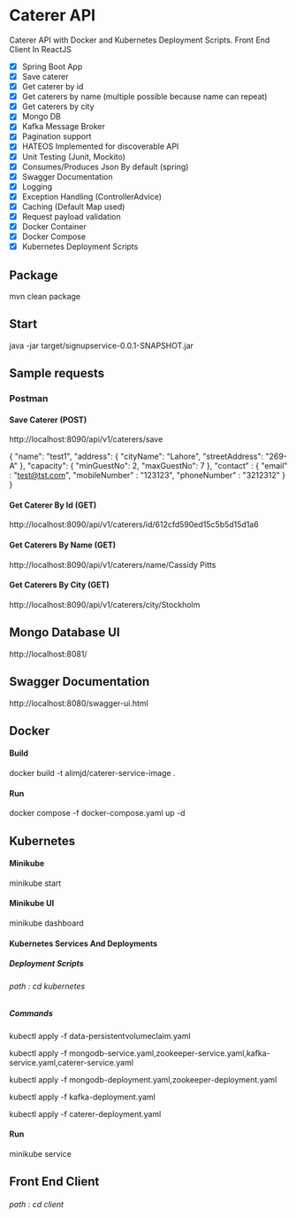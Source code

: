 # Caterer API 

Caterer API with Docker and Kubernetes Deployment Scripts.
Front End Client In ReactJS

- [x] Spring Boot App
- [x] Save caterer
- [x] Get caterer by id
- [x] Get caterers by name (multiple possible because name can repeat)
- [x] Get caterers by city
- [x] Mongo DB
- [x] Kafka Message Broker
- [x] Pagination support
- [x] HATEOS Implemented for discoverable API
- [x] Unit Testing (Junit, Mockito)
- [x] Consumes/Produces Json By default (spring)
- [x] Swagger Documentation
- [x] Logging
- [x] Exception Handling (ControllerAdvice)
- [x] Caching (Default Map used)
- [x] Request payload validation
- [x] Docker Container
- [x] Docker Compose
- [x] Kubernetes Deployment Scripts

## Package
mvn clean package

## Start
java -jar target/signupservice-0.0.1-SNAPSHOT.jar

## Sample requests
### Postman
#### Save Caterer (POST)
http://localhost:8090/api/v1/caterers/save

{
    "name": "test1",
    "address": {
        "cityName": "Lahore",
        "streetAddress": "269-A"
    },
    "capacity": {
        "minGuestNo": 2,
        "maxGuestNo": 7
    },
    "contact" : {
        "email" : "test@tst.com",
        "mobileNumber" : "123123",
        "phoneNumber" : "3212312"
    }
}

#### Get Caterer By Id (GET)
http://localhost:8090/api/v1/caterers/id/612cfd590ed15c5b5d15d1a6

#### Get Caterers By Name (GET)
http://localhost:8090/api/v1/caterers/name/Cassidy Pitts

#### Get Caterers By City (GET)
http://localhost:8090/api/v1/caterers/city/Stockholm

## Mongo Database UI
http://localhost:8081/

## Swagger Documentation
http://localhost:8080/swagger-ui.html

## Docker
#### Build
docker build -t alimjd/caterer-service-image .

#### Run
docker compose -f docker-compose.yaml up -d

## Kubernetes

#### Minikube
minikube start

#### Minikube UI
minikube dashboard

#### Kubernetes Services And Deployments
##### Deployment Scripts
###### path : cd kubernetes

##### Commands
kubectl apply -f data-persistentvolumeclaim.yaml

kubectl apply -f mongodb-service.yaml,zookeeper-service.yaml,kafka-service.yaml,caterer-service.yaml

kubectl apply -f mongodb-deployment.yaml,zookeeper-deployment.yaml

kubectl apply -f kafka-deployment.yaml

kubectl apply -f caterer-deployment.yaml

#### Run
minikube service <service-name>

## Front End Client
###### path : cd client
